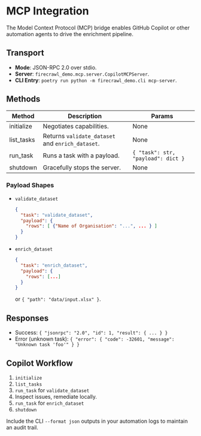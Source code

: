 # MCP Integration

The Model Context Protocol (MCP) bridge enables GitHub Copilot or other automation agents to drive the enrichment pipeline.

## Transport

- **Mode**: JSON-RPC 2.0 over stdio.
- **Server**: `firecrawl_demo.mcp.server.CopilotMCPServer`.
- **CLI Entry**: `poetry run python -m firecrawl_demo.cli mcp-server`.

## Methods

| Method      | Description                                      | Params                                  |
|-------------|--------------------------------------------------|------------------------------------------|
| initialize  | Negotiates capabilities.                         | None                                     |
| list_tasks  | Returns `validate_dataset` and `enrich_dataset`.  | None                                     |
| run_task    | Runs a task with a payload.                      | `{ "task": str, "payload": dict }`     |
| shutdown    | Gracefully stops the server.                     | None                                     |

### Payload Shapes

- `validate_dataset`
  ```json
  {
    "task": "validate_dataset",
    "payload": {
      "rows": [ {"Name of Organisation": "...", ... } ]
    }
  }
  ```
- `enrich_dataset`
  ```json
  {
    "task": "enrich_dataset",
    "payload": {
      "rows": [...]
    }
  }
  ```
  or `{ "path": "data/input.xlsx" }`.

## Responses

- Success: `{ "jsonrpc": "2.0", "id": 1, "result": { ... } }`
- Error (unknown task): `{ "error": { "code": -32601, "message": "Unknown task 'foo'" } }`

## Copilot Workflow

1. `initialize`
2. `list_tasks`
3. `run_task` for `validate_dataset`
4. Inspect issues, remediate locally.
5. `run_task` for `enrich_dataset`
6. `shutdown`

Include the CLI `--format json` outputs in your automation logs to maintain an audit trail.
